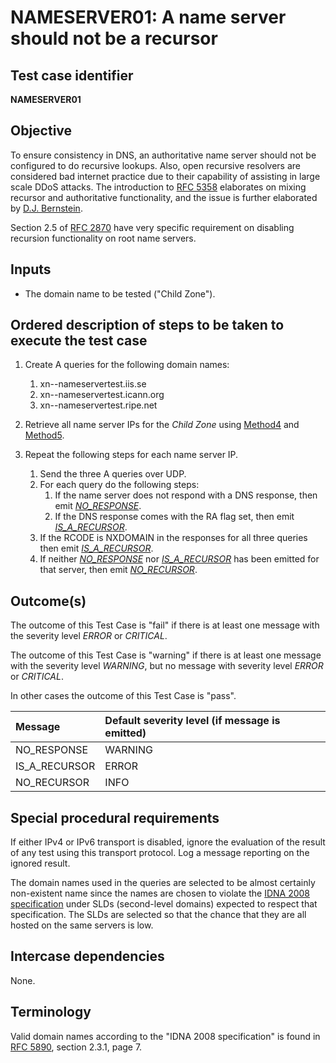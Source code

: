 # NAMESERVER01: A name server should not be a recursor

## Test case identifier
**NAMESERVER01**

## Objective

To ensure consistency in DNS, an authoritative name server should not be
configured to do recursive lookups. Also, open recursive resolvers are
considered bad internet practice due to their capability of assisting in
large scale DDoS attacks. The introduction to [RFC 5358] elaborates on 
mixing recursor and authoritative functionality, and the issue is further 
elaborated by [D.J. Bernstein].

Section 2.5 of [RFC 2870] have very specific requirement on disabling 
recursion functionality on root name servers.

## Inputs

* The domain name to be tested ("Child Zone").

## Ordered description of steps to be taken to execute the test case

1. Create A queries for the following domain names:
   1. xn--nameservertest.iis.se
   2. xn--nameservertest.icann.org
   3. xn--nameservertest.ripe.net

2. Retrieve all name server IPs for the *Child Zone* using 
   [Method4] and [Method5].

3. Repeat the following steps for each name server IP.
   1. Send the three A queries over UDP.
   2. For each query do the following steps:
      1. If the name server does not respond with a DNS 
      	 response, then emit *[NO_RESPONSE]*.
      2. If the DNS response comes with the RA flag set, then 
      	 emit *[IS_A_RECURSOR]*.
   3. If the RCODE is NXDOMAIN in the responses for all three
      queries then emit *[IS_A_RECURSOR]*.
   4. If neither *[NO_RESPONSE]* nor *[IS_A_RECURSOR]* has been emitted 
      for that server, then emit *[NO_RECURSOR]*.

## Outcome(s)

The outcome of this Test Case is "fail" if there is at least one message
with the severity level *ERROR* or *CRITICAL*.

The outcome of this Test Case is "warning" if there is at least one message
with the severity level *WARNING*, but no message with severity level
*ERROR* or *CRITICAL*.

In other cases the outcome of this Test Case is "pass".

Message                       | Default severity level (if message is emitted)
:-----------------------------|:-----------------------------------
NO_RESPONSE                   | WARNING
IS_A_RECURSOR                 | ERROR
NO_RECURSOR                   | INFO

## Special procedural requirements

If either IPv4 or IPv6 transport is disabled, ignore the evaluation of the
result of any test using this transport protocol. Log a message reporting
on the ignored result.

The domain names used in the queries are selected to be almost certainly 
non-existent name since the names are chosen to violate the 
[IDNA 2008 specification] under SLDs (second-level domains) expected to 
respect that specification. The SLDs are selected so that the chance that 
they are all hosted on the same servers is low.

## Intercase dependencies

None.

## Terminology

Valid domain names according to the "IDNA 2008 specification" is found in
[RFC 5890], section 2.3.1, page 7.
 

[RFC 2870]: https://tools.ietf.org/html/rfc2870

[RFC 5358]: https://tools.ietf.org/html/rfc5358

[RFC 5890]: https://tools.ietf.org/html/rfc5890

[D.J. Bernstein]: http://cr.yp.to/djbdns/separation.html

[Method4]: #method-4-delegation-name-server-addresses

[Method5]: #method-5-in-zone-addresses-records-of-name-servers

[NO_RESPONSE]: #outcomes

[IS_A_RECURSOR]: #outcomes

[NO_RECURSOR]: #outcomes

[IDNA 2008 specification]: #terminology
